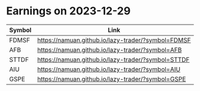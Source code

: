 # Earnings on 2023-12-29

| Symbol | Link |
| ---| --- |
| FDMSF | https://namuan.github.io/lazy-trader/?symbol=FDMSF |
| AFB | https://namuan.github.io/lazy-trader/?symbol=AFB |
| STTDF | https://namuan.github.io/lazy-trader/?symbol=STTDF |
| AIU | https://namuan.github.io/lazy-trader/?symbol=AIU |
| GSPE | https://namuan.github.io/lazy-trader/?symbol=GSPE |
